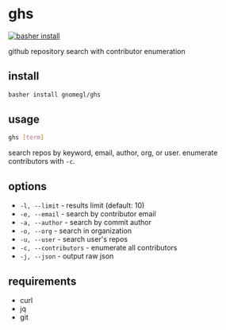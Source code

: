 # ghs

[![basher install](https://www.basher.it/assets/logo/basher_install.svg)](https://www.basher.it/package/)

github repository search with contributor enumeration

## install

```bash
basher install gnomegl/ghs
```

## usage

```bash
ghs [term]
```

search repos by keyword, email, author, org, or user. enumerate contributors with `-c`.

## options

- `-l, --limit` - results limit (default: 10)
- `-e, --email` - search by contributor email
- `-a, --author` - search by commit author
- `-o, --org` - search in organization
- `-u, --user` - search user's repos
- `-c, --contributors` - enumerate all contributors
- `-j, --json` - output raw json

## requirements

- curl
- jq
- git
